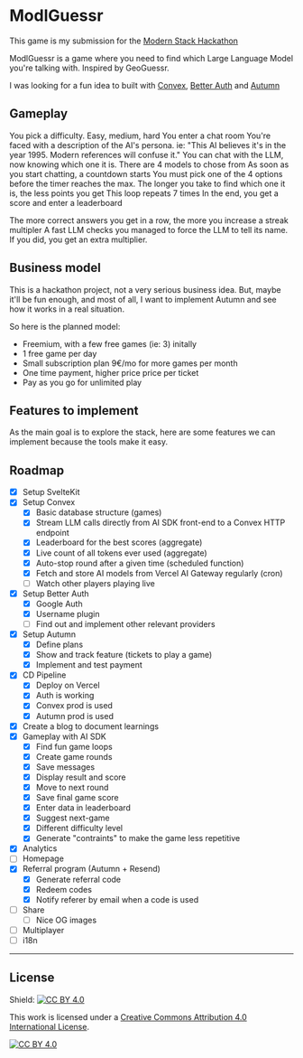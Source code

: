 # ModlGuessr

This game is my submission for the [Modern Stack Hackathon](https://www.convex.dev/hackathons/modernstack)

ModlGuessr is a game where you need to find which Large Language Model you're talking with. Inspired by GeoGuessr.

I was looking for a fun idea to built with [Convex](https://convex.dev/referral/AXELRO9828), [Better Auth](https://www.better-auth.com/) and [Autumn](https://useautumn.com/)

## Gameplay

You pick a difficulty. Easy, medium, hard
You enter a chat room
You're faced with a description of the AI's persona. ie: "This AI believes it's in the year 1995. Modern references will confuse it."
You can chat with the LLM, now knowing which one it is.
There are 4 models to chose from
As soon as you start chatting, a countdown starts
You must pick one of the 4 options before the timer reaches the max.
The longer you take to find which one it is, the less points you get
This loop repeats 7 times
In the end, you get a score and enter a leaderboard

The more correct answers you get in a row, the more you increase a streak multipler
A fast LLM checks you managed to force the LLM to tell its name. If you did, you get an extra multiplier.

## Business model

This is a hackathon project, not a very serious business idea. But, maybe it'll be fun enough, and most of all, I want to implement Autumn and see how it works in a real situation.

So here is the planned model:

- Freemium, with a few free games (ie: 3) initally
- 1 free game per day
- Small subscription plan 9€/mo for more games per month
- One time payment, higher price price per ticket
- Pay as you go for unlimited play

## Features to implement

As the main goal is to explore the stack, here are some features we can implement because the tools make it easy.

## Roadmap

- [x] Setup SvelteKit
- [x] Setup Convex
  - [x] Basic database structure (games)
  - [x] Stream LLM calls directly from AI SDK front-end to a Convex HTTP endpoint
  - [x] Leaderboard for the best scores (aggregate)
  - [x] Live count of all tokens ever used (aggregate)
  - [x] Auto-stop round after a given time (scheduled function)
  - [x] Fetch and store AI models from Vercel AI Gateway regularly (cron)
  - [ ] Watch other players playing live
- [x] Setup Better Auth
  - [x] Google Auth
  - [x] Username plugin
  - [ ] Find out and implement other relevant providers
- [x] Setup Autumn
  - [x] Define plans
  - [x] Show and track feature (tickets to play a game)
  - [x] Implement and test payment
- [x] CD Pipeline
  - [x] Deploy on Vercel
  - [x] Auth is working
  - [x] Convex prod is used
  - [x] Autumn prod is used
- [x] Create a blog to document learnings
- [x] Gameplay with AI SDK
  - [x] Find fun game loops
  - [x] Create game rounds
  - [x] Save messages
  - [x] Display result and score
  - [x] Move to next round
  - [x] Save final game score
  - [x] Enter data in leaderboard
  - [x] Suggest next-game
  - [x] Different difficulty level
  - [x] Generate "contraints" to make the game less repetitive
- [x] Analytics
- [ ] Homepage
- [x] Referral program (Autumn + Resend)
  - [x] Generate referral code
  - [x] Redeem codes
  - [x] Notify referer by email when a code is used
- [ ] Share
  - [ ] Nice OG images
- [ ] Multiplayer
- [ ] i18n

---

## License

Shield: [![CC BY 4.0][cc-by-shield]][cc-by]

This work is licensed under a
[Creative Commons Attribution 4.0 International License][cc-by].

[![CC BY 4.0][cc-by-image]][cc-by]

[cc-by]: http://creativecommons.org/licenses/by/4.0/
[cc-by-image]: https://i.creativecommons.org/l/by/4.0/88x31.png
[cc-by-shield]: https://img.shields.io/badge/License-CC%20BY%204.0-lightgrey.svg
